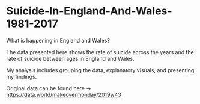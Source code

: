# Suicide-In-England-And-Wales-1981-2017
What is happening in England and Wales? 

The data presented here shows the rate of suicide across the years and the rate of suicide between ages in England and Wales. 

My analysis includes grouping the data, explanatory visuals, and presenting my findings.

Original data can be found here -> https://data.world/makeovermonday/2019w43
